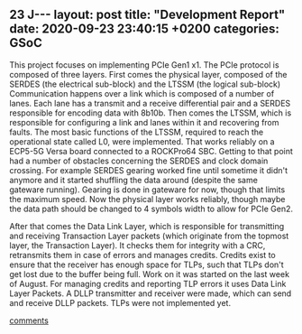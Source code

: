 23 J---
layout: post
title:  "Development Report"
date:   2020-09-23 23:40:15 +0200
categories: GSoC
---
This project focuses on implementing PCIe Gen1 x1.
The PCIe protocol is composed of three layers.
First comes the physical layer, composed of the SERDES (the electrical sub-block) and the LTSSM (the logical sub-block)
Communication happens over a link which is composed of a number of lanes.
Each lane has a transmit and a receive differential pair and a SERDES responsible for encoding data with 8b10b.
Then comes the LTSSM, which is responsible for configuring a link and lanes within it and recovering from faults.
The most basic functions of the LTSSM, required to reach the operational state called L0, were implemented.
That works reliably on a ECP5-5G Versa board connected to a ROCKPro64 SBC.
Getting to that point had a number of obstacles concerning the SERDES and clock domain crossing.
For example SERDES gearing worked fine until sometime it didn't anymore and it started shuffling the data around (despite the same gateware running).
Gearing is done in gateware for now, though that limits the maximum speed.
Now the physical layer works reliably, though maybe the data path should be changed to 4 symbols width to allow for PCIe Gen2.

After that comes the Data Link Layer, which is responsible for transmitting and receiving Transaction Layer packets (which originate from the topmost layer, the Transaction Layer).
It checks them for integrity with a CRC, retransmits them in case of errors and manages credits.
Credits exist to ensure that the receiver has enough space for TLPs, such that TLPs don't get lost due to the buffer being full.
Work on it was started on the last week of August.
For managing credits and reporting TLP errors it uses Data Link Layer Packets.
A DLLP transmitter and receiver were made, which can send and receive DLLP packets.
TLPs were not implemented yet.

[comments][comments]

[git]: https://github.com/ECP5-PCIe/ECP5-PCIe
[Comments]: https://github.com/ECP5-PCIe/ECP5-PCIe.github.io/issues/39
